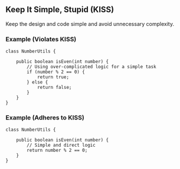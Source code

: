 ## Keep It Simple, Stupid (KISS)
Keep the design and code simple and avoid unnecessary complexity.

### Example (Violates KISS) 
```
class NumberUtils {

    public boolean isEven(int number) {
        // Using over-complicated logic for a simple task
        if (number % 2 == 0) {
            return true;
        } else {
            return false;
        }
    }
}
```
### Example (Adheres to KISS) 
```
class NumberUtils {

    public boolean isEven(int number) {
        // Simple and direct logic
        return number % 2 == 0;
    }
}
```
